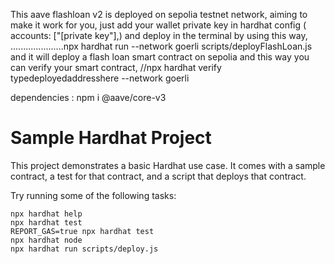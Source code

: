 This aave flashloan v2 is deployed on sepolia testnet network, 
aiming to make it work for you, just add your wallet private key in   hardhat config  (  accounts: ["[private key"],)
and deploy in the terminal by using this way, .....................npx hardhat run --network goerli scripts/deployFlashLoan.js
and it will deploy a flash loan smart contract on sepolia
and this way you can verify your smart contract, //npx hardhat verify typedeployedaddresshere --network goerli    

dependencies   :
npm i @aave/core-v3




# Sample Hardhat Project

This project demonstrates a basic Hardhat use case. It comes with a sample contract, a test for that contract, and a script that deploys that contract.

Try running some of the following tasks:

```shell
npx hardhat help
npx hardhat test
REPORT_GAS=true npx hardhat test
npx hardhat node
npx hardhat run scripts/deploy.js
```
